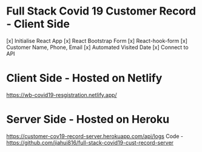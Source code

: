 # Full Stack Covid 19 Customer Record - Client Side 

[x] Initialise React App 
[x] React Bootstrap Form 
[x] React-hook-form 
[x] Customer Name, Phone, Email 
[x] Automated Visited Date
[x] Connect to API 

# Client Side - Hosted on Netlify 
https://wb-covid19-resgistration.netlify.app/

# Server Side - Hosted on Heroku 
https://customer-cov19-record-server.herokuapp.com/api/logs 
Code - https://github.com/jiahui816/full-stack-covid19-cust-record-server

